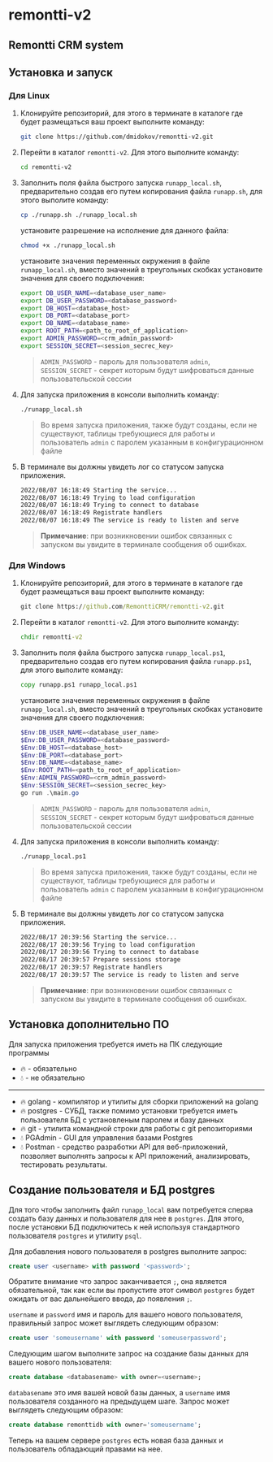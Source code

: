 # remontti-v2
## Remontti CRM system 


## Установка и запуск

### Для Linux

1. Клонируйте репозиторий, для этого в терминате в каталоге где будет размещаться ваш проект выполните команду:

    ```bash
    git clone https://github.com/dmidokov/remontti-v2.git
    ```

2. Перейти в каталог `remontti-v2`. Для этого выполните команду:

    ```bash
    cd remontti-v2
    ```

3. Заполнить поля файла быстрого запуска `runapp_local.sh`, предварительно создав его путем копирования файла `runapp.sh`, для этого выполите команду:

    ```bash
    cp ./runapp.sh ./runapp_local.sh
    ```

    установите разрешение на исполнение для данного файла:

    ```bash
    chmod +x ./runapp_local.sh
    ```

    установите значения переменных окружения в файле `runapp_local.sh`, вместо значений в треугольных скобках установите значения для своего подключения:

    ```bash
    export DB_USER_NAME=<database_user_name>
    export DB_USER_PASSWORD=<database_password>
    export DB_HOST=<database_host>
    export DB_PORT=<database_port>
    export DB_NAME=<database_name>
    export ROOT_PATH=<path_to_root_of_application>
    export ADMIN_PASSWORD=<crm_admin_password>
    export SESSION_SECRET=<session_secrec_key>
    ```

    > `ADMIN_PASSWORD` - пароль для пользователя `admin`, <br> `SESSION_SECRET` - секрет которым будут шифроваться данные пользовательской сессии  

4. Для запуска приложения в консоли выполнить команду:

    ```bash
    ./runapp_local.sh
    ```

    > Во время запуска приложения, также будут созданы, если не существуют, таблицы требующиеся для работы и пользователь `admin` с паролем указанным в конфигурационном файле

5. В терминале вы должны увидеть лог со статусом запуска приложения.  

    ```bash
    2022/08/07 16:18:49 Starting the service...
    2022/08/07 16:18:49 Trying to load configuration
    2022/08/07 16:18:49 Trying to connect to database
    2022/08/07 16:18:49 Registrate handlers
    2022/08/07 16:18:49 The service is ready to listen and serve
    ```
    > **Примечание**: при возникновении ошибок связанных с запуском вы увидите в терминале сообщения об ошибках.


### Для Windows

1. Клонируйте репозиторий, для этого в терминате в каталоге где будет размещаться ваш проект выполните команду:

    ```cmd
    git clone https://github.com/RemonttiCRM/remontti-v2.git
    ```

2. Перейти в каталог `remontti-v2`. Для этого выполните команду:

    ```cmd
    chdir remontti-v2
    ```

3. Заполнить поля файла быстрого запуска `runapp_local.ps1`, предварительно создав его путем копирования файла `runapp.ps1`, для этого выполите команду:

    ```cmd
    copy runapp.ps1 runapp_local.ps1
    ```

    установите значения переменных окружения в файле `runapp_local.sh`, вместо значений в треугольных скобках установите значения для своего подключения:

    ```powershell
    $Env:DB_USER_NAME=<database_user_name>
    $Env:DB_USER_PASSWORD=<database_password> 
    $Env:DB_HOST=<database_host>
    $Env:DB_PORT=<database_port>
    $Env:DB_NAME=<database_name> 
    $Env:ROOT_PATH=<path_to_root_of_application> 
    $Env:ADMIN_PASSWORD=<crm_admin_password>
    $Env:SESSION_SECRET=<session_secrec_key>
    go run .\main.go
    ```

    > `ADMIN_PASSWORD` - пароль для пользователя `admin`, <br> `SESSION_SECRET` - секрет которым будут шифроваться данные пользовательской сессии  

4. Для запуска приложения в консоли выполнить команду:

    ```cmd
    ./runapp_local.ps1
    ```

    > Во время запуска приложения, также будут созданы, если не существуют, таблицы требующиеся для работы и пользователь `admin` с паролем указанным в конфигурационном файле

5. В терминале вы должны увидеть лог со статусом запуска приложения.  

    ```cmd
    2022/08/17 20:39:56 Starting the service...
    2022/08/17 20:39:56 Trying to load configuration
    2022/08/17 20:39:56 Trying to connect to database
    2022/08/17 20:39:57 Prepare sessions storage
    2022/08/17 20:39:57 Registrate handlers
    2022/08/17 20:39:57 The service is ready to listen and serve
    ```
    > **Примечание**: при возникновении ошибок связанных с запуском вы увидите в терминале сообщения об ошибках.

    
## Установка дополнительно ПО 

Для запуска приложения требуется иметь на ПК следующие программы

* :fire: - обязательно
* :droplet: - не обязательно
-------------------------
- :fire: golang - компилятор и утилиты для сборки приложений на golang
- :fire: postgres - СУБД, также помимо установки требуется иметь пользователя БД с установленым паролем и базу данных
- :fire: git - утилита командной строки для работы с git репозиториями 
- :droplet: PGAdmin - GUI для управления базами Postgres
- :droplet: Postman - средство разработки API для веб-приложений, позволяет выполнять запросы к API приложений, анализировать, тестировать результаты.

## Создание пользователя и БД postgres

Для того чтобы заполнить файл `runapp_local` вам потребуется сперва создать базу данных и пользователя для нее в `postgres`. Для этого, после установки БД подключитесь к ней используя стандартного пользователя `postgres` и утилиту `psql`.

Для добавления нового пользователя в postgres выполните запрос:

```sql
create user <username> with password '<password>';
```

 Обратите внимание что запрос заканчивается `;`, она является обязательной, так как если вы пропустите этот символ `postgres` будет ожидать от вас дальнейшего ввода, до появления `;`.

`username` и `password` имя и пароль для вашего нового пользователя, правильный запрос может выглядеть следующим образом:
```sql 
create user 'someusername' with password 'someuserpassword';
```

Следующим шагом выполните запрос на создание базы данных для вашего нового пользователя:

```sql
create database <databasename> with owner=<username>;
```

`databasename` это имя вашей новой базы данных, а `username` имя пользователя созданного на предыдущем шаге.
Запрос может выглядеть следующим образом:

```sql
create database remonttidb with owner='someusername';
```

Теперь на вашем сервере `postgres` есть новая база данных и пользователь обладающий правами на нее.